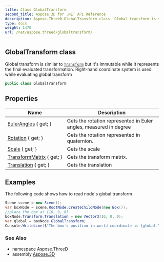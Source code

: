 ```yaml
---
title: Class GlobalTransform
second_title: Aspose.3D for .NET API Reference
description: Aspose.ThreeD.GlobalTransform class. Global transform is similar to Transform but its immutable while it represents the final evaluated transformation. Righthand coordinate system is used while evaluating global transform
type: docs
weight: 1470
url: /net/aspose.threed/globaltransform/
---
```

## GlobalTransform class

Global transform is similar to [`Transform`](../transform/) but it's immutable while it represents the final evaluated transformation. Right-hand coordinate system is used while evaluating global transform

```csharp
public class GlobalTransform
```

## Properties

| Name | Description |
| --- | --- |
| [EulerAngles](../../aspose.threed/globaltransform/eulerangles/) { get; } | Gets the rotation represented in Euler angles, measured in degree |
| [Rotation](../../aspose.threed/globaltransform/rotation/) { get; } | Gets the rotation represented in quaternion. |
| [Scale](../../aspose.threed/globaltransform/scale/) { get; } | Gets the scale |
| [TransformMatrix](../../aspose.threed/globaltransform/transformmatrix/) { get; } | Gets the transform matrix. |
| [Translation](../../aspose.threed/globaltransform/translation/) { get; } | Gets the translation |

## Examples

The following code shows how to read node's global transform

```csharp
Scene scene = new Scene();
var boxNode = scene.RootNode.CreateChildNode(new Box());
//place the box at (10, 0, 0)
boxNode.Transform.Translation = new Vector3(10, 0, 0);
var global = boxNode.GlobalTransform;
Console.WriteLine($"The box's position in world coordinate is {global.Translation}");
```

### See Also

* namespace [Aspose.ThreeD](../../aspose.threed/)
* assembly [Aspose.3D](../../)


